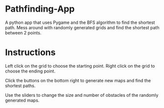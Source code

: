 # Pathfinding-App
 A python app that uses Pygame and the BFS algorithm to find the shortest path. Mess around with randomly generated grids and find the shortest path between 2 points.

# Instructions
 Left click on the grid to choose the starting point.
 Right click on the grid to choose the ending point.

 Click the buttons on the bottom right to generate new maps and find the shortest paths.

 Use the sliders to change the size and number of obstacles of the randomly generated maps.
